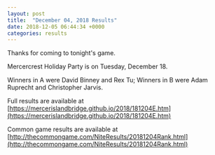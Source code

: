 ```yaml
---
layout: post
title:  "December 04, 2018 Results"
date: 2018-12-05 06:44:34 +0000
categories: results
---
```

Thanks for coming to tonight's game.

Mercercrest Holiday Party is on Tuesday, December 18.

Winners in A were David Binney and Rex Tu; Winners in B were Adam Ruprecht and Christopher Jarvis.

Full results are available at [https://mercerislandbridge.github.io/2018/181204E.htm](https://mercerislandbridge.github.io/2018/181204E.htm)

Common game results are available at [http://thecommongame.com/NiteResults/20181204Rank.html](http://thecommongame.com/NiteResults/20181204Rank.html)

